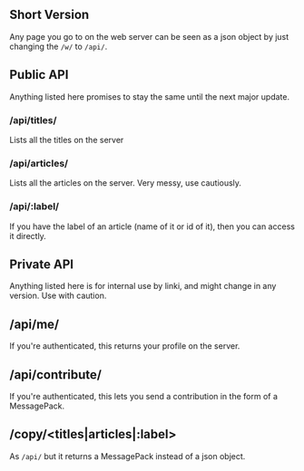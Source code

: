 ## Short Version

Any page you go to on the web server can be seen as a json object by just changing the `/w/` to `/api/`.

## Public API

Anything listed here promises to stay the same until the next major update.

### /api/titles/

Lists all the titles on the server

### /api/articles/

Lists all the articles on the server. Very messy, use cautiously.

### /api/:label/

If you have the label of an article (name of it or id of it), then you can access it directly.

## Private API

Anything listed here is for internal use by linki, and might change in any version. Use with caution.

## /api/me/

If you're authenticated, this returns your profile on the server.

## /api/contribute/

If you're authenticated, this lets you send a contribution in the form of a MessagePack.

## /copy/<titles|articles|:label>

As `/api/` but it returns a MessagePack instead of a json object.
